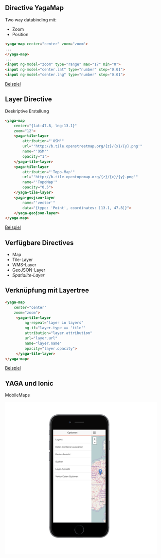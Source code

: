 ## Directive YagaMap

Two way databinding mit:

* Zoom
* Position

```html
<yaga-map center="center" zoom="zoom">
...
</yaga-map>
...
<input ng-model="zoom" type="range" max="17" min="0">
<input ng-model="center.lat" type="number" step="0.01">
<input ng-model="center.lng" type="number" step="0.01">
``` 

[Beispiel](examples/yaga-angular/simple.html)


## Layer Directive

Deskriptive Erstellung

```html
<yaga-map
    center="{lat:47.8, lng:13.1}"
    zoom="12">
    <yaga-tile-layer
        attribution="'OSM'"
        url="'http://b.tile.openstreetmap.org/{z}/{x}/{y}.png'"
        name="'OSM'"
        opacity="1">
    </yaga-tile-layer>
    <yaga-tile-layer
        attribution="'Topo-Map'"
        url="'http://b.tile.opentopomap.org/{z}/{x}/{y}.png'"
        name="'TopoMap'"
        opacity="0.5">
    </yaga-tile-layer>
    <yaga-geojson-layer
        name="'vector'"
        data="{type: 'Point', coordinates: [13.1, 47.8]}">
    </yaga-geojson-layer>
</yaga-map>
```

[Beispiel](examples/yaga-angular/descriptive.html)


## Verfügbare Directives

* Map
* Tile-Layer
* WMS-Layer
* GeoJSON-Layer
* *Spatialite-Layer*


## Verknüpfung mit Layertree

```html
<yaga-map
    center="center"
    zoom="zoom">
     <yaga-tile-layer
         ng-repeat="layer in layers"
         ng-if="layer.type == 'tile'"
         attribution="layer.attribution"
         url="layer.url"
         name="layer.name"
         opacity="layer.opacity">
     </yaga-tile-layer>
</yaga-map>
```

[Beispiel](examples/yaga-angular/layertree.html)


## YAGA und Ionic

MobileMaps

<img src="../img/yaga-ionic.png" height="500px">
